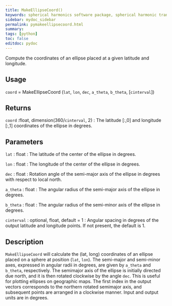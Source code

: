 ```yaml
---
title: MakeEllipseCoord()
keywords: spherical harmonics software package, spherical harmonic transform, legendre functions, multitaper spectral analysis, fortran, Python, gravity, magnetic field
sidebar: mydoc_sidebar
permalink: pymakeellipsecoord.html
summary:
tags: [python]
toc: false
editdoc: pydoc
---
```


Compute the coordinates of an ellipse placed at a given latitude and longitude.

## Usage

`coord` = MakeEllipseCoord (`lat`, `lon`, `dec`, `a_theta`, `b_theta`, [`cinterval`])

## Returns

`coord` :float, dimension(360/`cinterval`, 2)
:   The latitude [:,0] and longitude [:,1] coordinates of the ellipse in degrees.

## Parameters

`lat` : float
:   The latitude of the center of the ellipse in degrees.

`lon` : float
:   The longitude of the center of the ellipse in degrees.

`dec` : float
:   Rotation angle of the semi-major axis of the ellipse in degrees with respect to local north.

`a_theta` : float
:   The angular radius of the semi-major axis of the ellipse in degrees.

`b_theta` : float
:   The angular radius of the semi-minor axis of the ellipse in degrees.

`cinterval` : optional, float, default = 1
:   Angular spacing in degrees of the output latitude and longitude points. If not present, the default is 1.

## Description

`MakeEllipseCoord` will calculate the (lat, long) coordinates of an ellipse placed on a sphere at position (`lat`, `lon`). The semi-major and semi-minor axes, expressed in angular radii in degrees, are given by `a_theta` and `b_theta`, respectively. The semimajor axis of the ellipse is initially directed due north, and it is then rotated clockwise by the angle `dec`. This is useful for plotting ellipses on geographic maps. The first index in the output vectors corresponds to the northern rotated semimajor axis, and subsequent points are arranged in a clockwise manner. Input and output units are in degrees.
